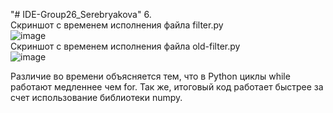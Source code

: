 "# IDE-Group26_Serebryakova" 
6. <br/>
Скриншот с временем исполнения файла filter.py<br/>
![image](https://user-images.githubusercontent.com/53999702/142715119-3beba1f4-f213-4ea9-997c-1787854d7803.png)<br/>
Скриншот с временем исполнения файла old-filter.py<br/>
![image](https://user-images.githubusercontent.com/53999702/142715128-06066be7-f465-4181-9ff0-06d7caed0790.png)

Различие во времени объясняется тем, что в Python циклы while работают медленнее чем for. Так же, итоговый код работает быстрее за счет использование библиотеки numpy.
